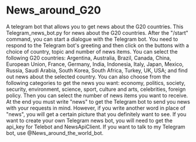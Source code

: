 # News_around_G20
A telegram bot that allows you to get news about the G20 countries.
This Telegram_news_bot.py for news about the G20 countries. After the "/start" command, you can start a dialogue with the Telegram bot. You need to respond to the Telegram bot's greeting and then click on the buttons with a choice of country, topic and number of news items. You can select the following G20 countries: Argentina, Australia, Brazil, Canada, China, European Union, France, Germany, India, Indonesia, Italy, Japan, Mexico, Russia, Saudi Arabia, South Korea, South Africa, Turkey, UK, USA; and find out news about the selected country. You can also choose from the following categories to get the news you want: economy, politics, society, security, environment, science, sport, culture and arts, celebrities, foreign policy. Then you can select the number of news items you want to receive. At the end you must write "news" to get the Telegram bot to send you news with your requests in mind. However, if you write another word in place of "news", you will get a certain picture that you definitely want to see. If you want to create your own Telegram news bot, you will need to get the api_key for Telebot and NewsApiClient. If you want to talk to my Telegram bot, use @News_around_the_world_bot.
